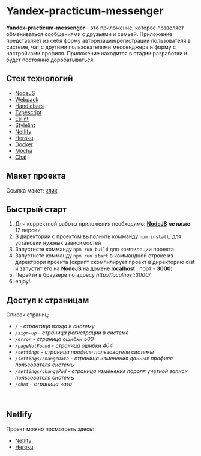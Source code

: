 # Yandex-practicum-messenger

<strong>Yandex-practicum-messenger</strong> - это приложение, которое позволяет обмениваться сообщениями с друзьями и семьей.
Приложение представляет из себя форму авторизации/регистрации пользователя в системе, чат с другими пользователями мессенджера и форму с настройками профиля. Приложение находится в стадии разработки и будет постоянно доробатываться.
## Стек технологий

* [NodeJS](https://nodejs.org)
* [Webpack](https://webpack.js.org)
* [Handlebars](https://handlebarsjs.com)
* [Typescript](https://www.typescriptlang.org)
* [Eslint](https://eslint.org)
* [Stylelint](https://stylelint.io)
* [Netlify](https://netlify.com)
* [Heroku](https://heroku.com)
* [Docker](https://docker.com)
* [Mocha](https://mochajs.org)
* [Chai](https://www.chaijs.com)


## Макет проекта

Ссылка макет: <a href="https://www.figma.com/file/24EUnEHGEDNLdOcxg7ULwV/Chat?node-id=0%3A1">клик</a>

## Быстрый старт

1. Для корректной работы приложения необходимо: 
<strong><a href="https://nodejs.org/en/">NodeJS</a></strong> 
***не ниже*** 12 версии
2. В директории с проектом выполнить комманду `npm install`, для установки нужных зависимостей
3. Запустисте комманду `npm run build` для компиляции проекта
4. Запустисте комманду `npm run start` в коммандной строке из директрори проекта (скрипт скомпилирует проект в директорию dist и запустит его на <strong>NodeJS</strong>  на домене <strong>localhost</strong>
   , порт - <strong>3000</strong>)
5. Перейти в браузере по адресу *http://localhost:3000/*
6. enjoy!

## Доступ к страницам

Список страниц:
* *`/` - странтица входа в систему* 
* *`/sign-up` - страница регистрации в системе*
* *`/error` - страница ошибки 500*
* *`/pageNotFound` - страница ошибки 404*
* *`/settings` - страница профиля пользователя системы*
* *`/settings/changeData` - страница изменения данных профиля пользователя системы*
* *`/settings/changePwd` - страница изменения пароля учетной записи пользователя системы*
* *`/chat` - страница чата*
<br>

## Netlify

Проект можно посмотреть здесь:
* [Netlify](https://magical-chimera-4e93a7.netlify.app)
* [Heroku](https://blooming-badlands-45331.herokuapp.com)
